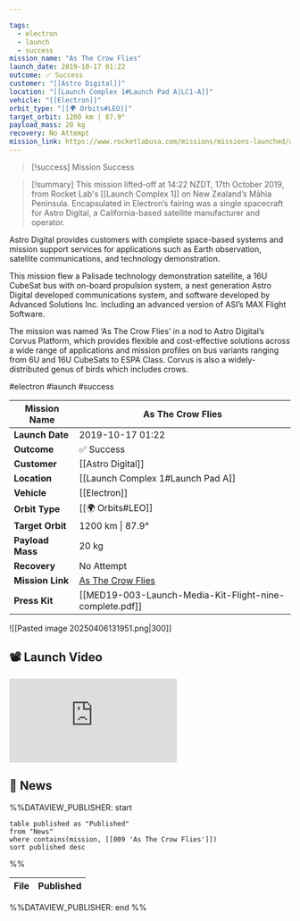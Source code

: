 ```yaml
---

tags:
  - electron
  - launch
  - success
mission_name: "As The Crow Flies"
launch_date: 2019-10-17 01:22
outcome: ✅ Success
customer: "[[Astro Digital]]"
location: "[[Launch Complex 1#Launch Pad A|LC1-A]]"
vehicle: "[[Electron]]"
orbit_type: "[[🌍 Orbits#LEO]]"
target_orbit: 1200 km | 87.9°
payload_mass: 20 kg
recovery: No Attempt
mission_link: https://www.rocketlabusa.com/missions/missions-launched/as-the-crow-flies/
---
```


>[!success] Mission Success

>[!summary] 
This mission lifted-off at 14:22 NZDT, 17th October 2019, from Rocket Lab's [[Launch Complex 1]] on New Zealand’s Māhia Peninsula. Encapsulated in Electron’s fairing was a single spacecraft for Astro Digital, a California-based satellite manufacturer and operator.
>
Astro Digital provides customers with complete space-based systems and mission support services for applications such as Earth observation, satellite communications, and technology demonstration.
>
This mission flew a Palisade technology demonstration satellite, a 16U CubeSat bus with on-board propulsion system, a next generation Astro Digital developed communications system, and software developed by Advanced Solutions Inc. including an advanced version of ASI’s MAX Flight Software.
>
The mission was named ‘As The Crow Flies’ in a nod to Astro Digital’s Corvus Platform, which provides flexible and cost-effective solutions across a wide range of applications and mission profiles on bus variants ranging from 6U and 16U CubeSats to ESPA Class. Corvus is also a widely-distributed genus of birds which includes crows.


#electron #launch #success

| **Mission Name** | As The Crow Flies                                                                               |
| ---------------- | ----------------------------------------------------------------------------------------------- |
| **Launch Date**  | 2019-10-17 01:22                                                                                |
| **Outcome**      | ✅ Success                                                                                       |
| **Customer**     | [[Astro Digital]]                                                                               |
| **Location**     | [[Launch Complex 1#Launch Pad A]]                                                               |
| **Vehicle**      | [[Electron]]                                                                                    |
| **Orbit Type**   | [[🌍 Orbits#LEO]]                                                                               |
| **Target Orbit** | 1200 km &#124; 87.9°                                                                            |
| **Payload Mass** | 20 kg                                                                                           |
| **Recovery**     | No Attempt                                                                                      |
| **Mission Link** | [As The Crow Flies](https://www.rocketlabusa.com/missions/missions-launched/as-the-crow-flies/) |
| **Press Kit**    | [[MED19-003-Launch-Media-Kit-Flight-nine-complete.pdf]]                                         |

![[Pasted image 20250406131951.png|300]]

## 📽️ Launch Video

<div class="responsive-video">
<iframe src="https://www.youtube.com/embed/gI_Ng4SGyUY" title="Rocket Lab&#39;s Electron - As The Crow Flies Mission" frameborder="0" allow="accelerometer; autoplay; clipboard-write; encrypted-media; gyroscope; picture-in-picture; web-share" referrerpolicy="strict-origin-when-cross-origin" allowfullscreen></iframe>     
</div>

## 📰 News
%%DATAVIEW_PUBLISHER: start
```
table published as "Published"
from "News"
where contains(mission, [[009 'As The Crow Flies']])
sort published desc
```
%%

| File | Published |
| ---- | --------- |

%%DATAVIEW_PUBLISHER: end %%